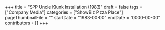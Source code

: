 +++
title = "SPP Uncle Klunk Installation (1983)"
draft = false
tags = ["Company Media"]
categories = ["ShowBiz Pizza Place"]
pageThumbnailFile = ""
startDate = "1983-00-00"
endDate = "0000-00-00"
contributors = []
+++
